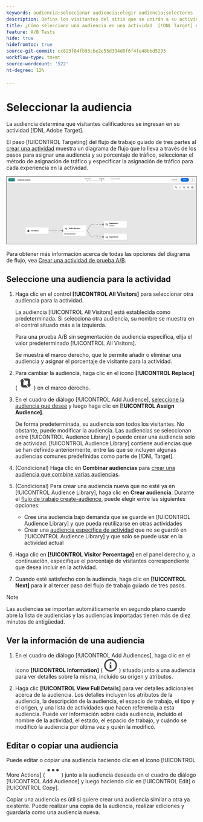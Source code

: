 ```yaml
---
keywords: audiencia;seleccionar audiencia;elegir audiencia;selectores
description: Defina los visitantes del sitio que se unirán a su actividad de Adobe  [!DNL Target] según los criterios de audiencia.
title: ¿Cómo selecciono una audiencia en una actividad  [!DNL Target] A/B?
feature: A/B Tests
hide: true
hidefromtoc: true
source-git-commit: cc823f84fb93cbe2e55d394d0f6f4fe48bbd5293
workflow-type: tm+mt
source-wordcount: '522'
ht-degree: 12%

---
```


# Seleccionar la audiencia

La audiencia determina qué visitantes calificadores se ingresan en su actividad [!DNL Adobe Target].

El paso [!UICONTROL Targeting] del flujo de trabajo guiado de tres partes al [crear una actividad](/help/main/c-activities/t-test-ab/t-test-create-ab/test-create-ab-beta.md) muestra un diagrama de flujo que lo lleva a través de los pasos para asignar una audiencia y su porcentaje de tráfico, seleccionar el método de asignación de tráfico y especificar la asignación de tráfico para cada experiencia en la actividad.

![Paso de Segmentación de pruebas A/B](/help/main/c-activities/t-test-ab/t-test-create-ab/assets/ab_flow-new-ui.png)

Para obtener más información acerca de todas las opciones del diagrama de flujo, vea [Crear una actividad de prueba A/B](/help/main/c-activities/t-test-ab/t-test-create-ab/test-create-ab-beta.md).

## Seleccione una audiencia para la actividad

1. Haga clic en el control **[!UICONTROL All Visitors]** para seleccionar otra audiencia para la actividad.

   La audiencia [!UICONTROL All Visitors] está establecida como predeterminada. Si selecciona otra audiencia, su nombre se muestra en el control situado más a la izquierda.

   Para una prueba A/B sin segmentación de audiencia específica, elija el valor predeterminado [!UICONTROL All Visitors].

   Se muestra el marco derecho, que le permite añadir o eliminar una audiencia y asignar el porcentaje de visitante para la actividad.

1. Para cambiar la audiencia, haga clic en el icono **[!UICONTROL Replace]** ( ![Reemplazar icono](/help/main/assets/icons/Retweet.svg) ) en el marco derecho.

1. En el cuadro de diálogo [!UICONTROL Add Audience], [seleccione la audiencia que desee](/help/main/c-activities/t-test-ab/t-test-create-ab/ab-audience.md) y luego haga clic en **[!UICONTROL Assign Audience]**.

   De forma predeterminada, su audiencia son todos los visitantes. No obstante, puede modificar la audiencia. Las audiencias se seleccionan entre [!UICONTROL Audience Library] o puede crear una audiencia solo de actividad. [!UICONTROL Audience Library] contiene audiencias que se han definido anteriormente, entre las que se incluyen algunas audiencias comunes predefinidas como parte de [!DNL Target].

1. (Condicional) Haga clic en **Combinar audiencias** para [crear una audiencia que combine varias audiencias](/help/main/c-target/combining-multiple-audiences.md).

1. (Condicional) Para crear una audiencia nueva que no esté ya en [!UICONTROL Audience Library], haga clic en **Crear audiencia**. Durante el [flujo de trabajo create-audience](/help/main/c-target/c-audiences/audiences.md), puede elegir entre las siguientes opciones:

   * Cree una audiencia bajo demanda que se guarde en [!UICONTROL Audience Library] y que pueda reutilizarse en otras actividades
   * Crear una [audiencia específica de actividad](/help/main/c-target/creating-activity-only-audience.md) que no se guardó en [!UICONTROL Audience Library] y que solo se puede usar en la actividad actual

1. Haga clic en **[!UICONTROL Visitor Percentage]** en el panel derecho y, a continuación, especifique el porcentaje de visitantes correspondiente que desea incluir en la actividad.

1. Cuando esté satisfecho con la audiencia, haga clic en **[!UICONTROL Next]** para ir al tercer paso del flujo de trabajo guiado de tres pasos.

>[!NOTE]
>
>Las audiencias se importan automáticamente en segundo plano cuando abre la lista de audiencias y las audiencias importadas tienen más de diez minutos de antigüedad.

## Ver la información de una audiencia

1. En el cuadro de diálogo [!UICONTROL Add Audiences], haga clic en el icono **[!UICONTROL Information]** ( ![icono de información](/help/main/assets/icons/InfoOutline.svg) ) situado junto a una audiencia para ver detalles sobre la misma, incluido su origen y atributos.

1. Haga clic **[!UICONTROL View Full Details]** para ver detalles adicionales acerca de la audiencia. Los detalles incluyen los atributos de la audiencia, la descripción de la audiencia, el espacio de trabajo, el tipo y el origen, y una lista de actividades que hacen referencia a esta audiencia. Puede ver información sobre cada audiencia, incluido el nombre de la actividad, el estado, el espacio de trabajo, y cuándo se modificó la audiencia por última vez y quién la modificó.

## Editar o copiar una audiencia

Puede editar o copiar una audiencia haciendo clic en el icono [!UICONTROL More Actions] ( ![icono Más acciones](/help/main/assets/icons/More.svg) ) junto a la audiencia deseada en el cuadro de diálogo [!UICONTROL Add Audience] y luego haciendo clic en [!UICONTROL Edit] o [!UICONTROL Copy].

Copiar una audiencia es útil si quiere crear una audiencia similar a otra ya existente. Puede realizar una copia de la audiencia, realizar ediciones y guardarla como una audiencia nueva.


